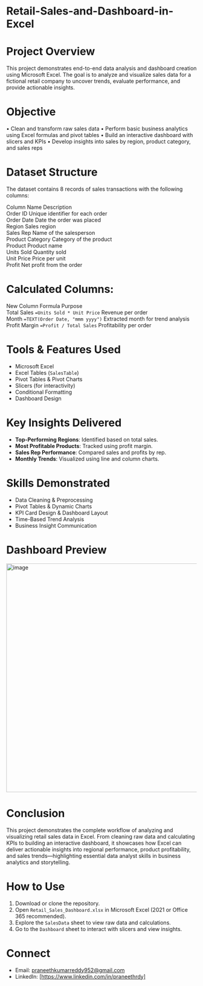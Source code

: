 # Retail-Sales-and-Dashboard-in-Excel

# Project Overview
This project demonstrates end-to-end data analysis and dashboard creation using Microsoft Excel. The goal is to analyze and visualize sales data for a fictional retail company to uncover trends, evaluate performance, and provide actionable insights.

# Objective
•	Clean and transform raw sales data
•	Perform basic business analytics using Excel formulas and pivot tables
•	Build an interactive dashboard with slicers and KPIs
•	Develop insights into sales by region, product category, and sales reps

# Dataset Structure
The dataset contains 8 records of sales transactions with the following columns:

Column Name                                                                           Description                          
Order ID                                                                   Unique identifier for each order     
Order Date                                                                     Date the order was placed    
Region                                                                                Sales region                        
Sales Rep                                                                        Name of the salesperson              
Product Category                                                                  Category of the product        
Product                                                                               Product name                         
Units Sold                                                                            Quantity sold                        
Unit Price                                                                           Price per unit                       
Profit                                                                          Net profit from the order          

# Calculated Columns:

New Column                        Formula                                        Purpose                                 
Total Sales                `=Units Sold * Unit Price`                         Revenue per order                       
Month                   `=TEXT(Order Date, "mmm yyyy")`               Extracted month for trend analysis     
Profit Margin              `=Profit / Total Sales`                         Profitability per order                 


# Tools & Features Used
- Microsoft Excel
- Excel Tables (`SalesTable`)
- Pivot Tables & Pivot Charts
- Slicers (for interactivity)
- Conditional Formatting
- Dashboard Design

# Key Insights Delivered
- **Top-Performing Regions**: Identified based on total sales.
- **Most Profitable Products**: Tracked using profit margin.
- **Sales Rep Performance**: Compared sales and profits by rep.
- **Monthly Trends**: Visualized using line and column charts.

# Skills Demonstrated
-  Data Cleaning & Preprocessing  
-  Pivot Tables & Dynamic Charts  
-  KPI Card Design & Dashboard Layout  
-  Time-Based Trend Analysis  
-  Business Insight Communication


# Dashboard Preview
<img width="900" height="606" alt="image" src="https://github.com/user-attachments/assets/a799061b-a434-4004-be54-87eba7cda68a" />

# Conclusion
This project demonstrates the complete workflow of analyzing and visualizing retail sales data in Excel. From cleaning raw data and calculating KPIs to building an interactive dashboard, it showcases how Excel can deliver actionable insights into regional performance, product profitability, and sales trends—highlighting essential data analyst skills in business analytics and storytelling.

# How to Use
1. Download or clone the repository.
2. Open `Retail_Sales_Dashboard.xlsx` in Microsoft Excel (2021 or Office 365 recommended).
3. Explore the `SalesData` sheet to view raw data and calculations.
4. Go to the `Dashboard` sheet to interact with slicers and view insights.

# Connect
- Email: praneethkumarreddy952@gmail.com  
- LinkedIn: [https://www.linkedin.com/in/praneethrdy]
